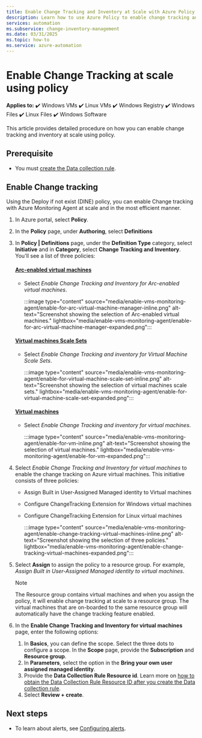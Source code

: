 ```yaml
---
title: Enable Change Tracking and Inventory at Scale with Azure Policy
description: Learn how to use Azure Policy to enable change tracking and inventory at scale for Windows and Linux VMs, including Arc-enabled VMs and VM Scale Sets.
services: automation
ms.subservice: change-inventory-management
ms.date: 03/31/2025
ms.topic: how-to
ms.service: azure-automation
---
```


# Enable Change Tracking at scale using policy

**Applies to:** :heavy_check_mark: Windows VMs :heavy_check_mark: Linux VMs :heavy_check_mark: Windows Registry :heavy_check_mark: Windows Files :heavy_check_mark: Linux Files :heavy_check_mark: Windows Software

This article provides detailed procedure on how you can enable change tracking and inventory at scale using policy.

## Prerequisite

- You must [create the Data collection rule](enable-vms-monitoring-agent.md#create-data-collection-rule).

## Enable Change tracking

Using the Deploy if not exist (DINE) policy, you can enable Change tracking with Azure Monitoring Agent at scale and in the most efficient manner.

1. In Azure portal, select **Policy**.
1. In the **Policy** page, under **Authoring**, select **Definitions**
1. In **Policy | Definitions** page, under the **Definition Type** category, select **Initiative** and in **Category**, select **Change Tracking and Inventory**. You'll see a list of three policies:

    #### [Arc-enabled virtual machines](#tab/arcvm)

     - Select *Enable Change Tracking and Inventory for Arc-enabled virtual machines*.
 
       :::image type="content" source="media/enable-vms-monitoring-agent/enable-for-arc-virtual-machine-manager-inline.png" alt-text="Screenshot showing the selection of Arc-enabled virtual machines." lightbox="media/enable-vms-monitoring-agent/enable-for-arc-virtual-machine-manager-expanded.png":::

    #### [Virtual machines Scale Sets](#tab/vmss)

     - Select *Enable Change Tracking and inventory for Virtual Machine Scale Sets*.
     
       :::image type="content" source="media/enable-vms-monitoring-agent/enable-for-virtual-machine-scale-set-inline.png" alt-text="Screenshot showing the selection of virtual machines scale sets." lightbox="media/enable-vms-monitoring-agent/enable-for-virtual-machine-scale-set-expanded.png":::

    #### [Virtual machines](#tab/vm)

     - Select *Enable Change Tracking and inventory for virtual machines*.
 
       :::image type="content" source="media/enable-vms-monitoring-agent/enable-for-vm-inline.png" alt-text="Screenshot showing the selection of virtual machines." lightbox="media/enable-vms-monitoring-agent/enable-for-vm-expanded.png"::: 
    

1. Select *Enable Change Tracking and Inventory for virtual machines* to enable the change tracking on Azure virtual machines.
   This initiative consists of three policies:

   - Assign Built in User-Assigned Managed identity to Virtual machines
   - Configure ChangeTracking Extension for Windows virtual machines
   - Configure ChangeTracking Extension for Linux virtual machines

     :::image type="content" source="media/enable-vms-monitoring-agent/enable-change-tracking-virtual-machines-inline.png" alt-text="Screenshot showing the selection of three policies." lightbox="media/enable-vms-monitoring-agent/enable-change-tracking-virtual-machines-expanded.png":::

1. Select **Assign** to assign the policy to a resource group. For example, *Assign Built in User-Assigned Managed identity to virtual machines*.

   > [!NOTE]
   > The Resource group contains virtual machines and when you assign the policy, it will enable change tracking at scale to a resource group. The virtual machines that are on-boarded to the same resource group will automatically have the change tracking feature enabled.

1. In the **Enable Change Tracking and Inventory for virtual machines** page, enter the following options:
   1. In **Basics**, you can define the scope. Select the three dots to configure a scope. In the **Scope** page, provide the **Subscription** and **Resource group**.
   1. In **Parameters**, select the option in the **Bring your own user assigned managed identity**.
   1. Provide the **Data Collection Rule Resource id**. Learn more on [how to obtain the Data Collection Rule Resource ID after you create the Data collection rule](enable-vms-monitoring-agent.md#create-data-collection-rule).
   1. Select **Review + create**.

## Next steps

* To learn about alerts, see [Configuring alerts](../change-tracking/configure-alerts.md).
